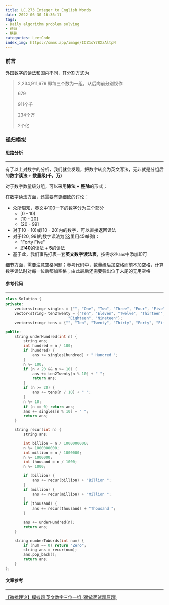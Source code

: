 ```yaml
---
title: LC.273 Integer to English Words
date: 2022-06-30 16:36:11
tags: 
- Daily algorithm problem solving
- 递归
- 模拟
categories: LeetCode
index_img: https://smms.app/image/ICZ1sY78XzAltpN
---
```

### 前言
外国数字的读法和国内不同，其分割方式为
> 2,234,911,679 
> 即每三个数为一组，从后向前分别视作
>
> 679
>
> 911个千
>
> 234个万
>
> 2个亿

### 递归模拟

#### 思路分析

-----

有了以上对数字的分析，我们就会发现，把数字转变为英文写法，无非就是分组后的**数字读法 + 数量级(千，万)**

对于数字数量级分组，可以采用**除法 + 整除**的形式；

在数字读法方面，还需要有更细致的讨论：

+ 众所周知，英文中100一下的数字分为三个部分
  + [0 - 10)
  + [10 - 20]
  + (20 - 99]
+ 对于[0 - 10)或[10 - 20]内的数字，可以直接返回读法
+ 对于(20, 99]的数字读法为(这里用45举例)：
  + "Forty Five"
  + 即**40**的读法 + **5**的读法
+ 基于此，我们事先打表一套**英文数字读法表**，按需求往`ans`中添加即可

细节方面，需要注意空格问题；参考代码中，数量级后加空格而前不加空格，计算数字读法时对每一位后都加空格；由此最后还需要弹出位于末尾的无用空格

#### 参考代码

-----

```cpp
class Solution {
private:
    vector<string> singles = {"", "One", "Two", "Three", "Four", "Five", "Six", "Seven", "Eight", "Nine"};
    vector<string> ten2Twenty = {"Ten", "Eleven", "Twelve", "Thirteen", "Fourteen", "Fifteen", "Sixteen", "Seventeen",
                            "Eighteen", "Nineteen"};
    vector<string> tens = {"", "Ten", "Twenty", "Thirty", "Forty", "Fifty", "Sixty", "Seventy", "Eighty", "Ninety"};

public:
    string underHundred(int n) {
        string ans;
        int hundred = n / 100;
        if (hundred) {
            ans += singles[hundred] + " Hundred ";
        }
        n %= 100;
        if (n < 20 && n >= 10) {
            ans += ten2Twenty[n % 10] + " ";
            return ans;
        }
        if (n >= 20) {
            ans += tens[n / 10] + " ";
        }
        n %= 10;
        if (n == 0) return ans;
        ans += singles[n % 10] + " ";
        return ans;
    }

    string recur(int n) {
        string ans;

        int billion = n / 1000000000;
        n %= 1000000000;
        int million = n / 1000000;
        n %= 1000000;
        int thousand = n / 1000;
        n %= 1000;

        if (billion) {
            ans += recur(billion) + "Billion ";
        }
        if (million) {
            ans += recur(million) + "Million ";
        }
        if (thousand) {
            ans += recur(thousand) + "Thousand ";
        }

        ans += underHundred(n);
        return ans;
    }

    string numberToWords(int num) {
        if (num == 0) return "Zero";
        string ans = recur(num);
        ans.pop_back();
        return ans;
    }
};
```

#### 文章参考

-----

[【微扰理论】模拟题 英文数字三位一组 (微软面试题原题)](https://leetcode.cn/problems/integer-to-english-words/solution/wei-rao-li-lun-mo-ni-ti-ying-wen-shu-zi-1sc7b/)
